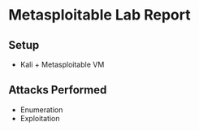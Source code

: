 # Metasploitable Lab Report

## Setup
- Kali + Metasploitable VM

## Attacks Performed
- Enumeration
- Exploitation
